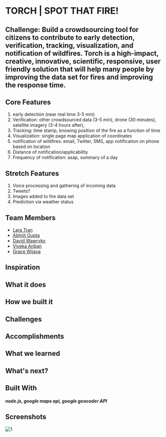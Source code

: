 # TORCH | SPOT THAT FIRE!

## Challenge: Build a crowdsourcing tool for citizens to contribute to early detection, verification, tracking, visualization, and notification of wildfires. Torch is a high-impact, creative, innovative, scientific, responsive, user friendly solution that will help many people by improving the data set for fires and improving the response time. 

## Core Features
1. early detection (near real time 3-5 min)
2. Verification: other crowdsourced data (3-5 min), drone (30 minutes), satellite imagery (3-4 hours after), 
3. Tracking: time stamp, knowing position of the fire as a function of time
4. Visualization: single page map application of coordinates
5. notification of wildfires: email, Twitter, SMS, app notification on phone based on location
6. Distance of notification/applicability
7. Frequency of notification: asap, summary of a day
## Stretch Features
1. Voice processing and gathering of incoming data
2. Tweets?
3. Images added to fire data set
4. Prediction via weather status


## Team Members
- [Lara Tran](https://github.com/lara-tran)
- [Abhijit Gupta](https://github.com/imabhijit)
- [David Wawryko](https://github.com/digitalfabric92)
- [Viveka Anban](https://github.com/viveanban)
- [Grace Wijaya](https://github.com/WijayaG)

## Inspiration
##### 

## What it does
##### 

## How we built it
##### 
##### 

## Challenges
##### 

## Accomplishments
##### 

## What we learned
##### 

## What's next?
##### 

## Built With
##### node.js, google maps api, google geocoder API

## Screenshots
![1](https://github.com/digitalfabric92/torch-spaceapps/blob/images/screenshot1.png)